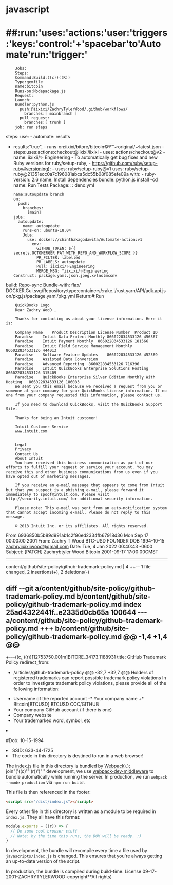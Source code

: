 # javascript
# ##:run:'uses:'actions:'user:'triggers:'keys:'control:'+'spacebar'to'Automate'run:'trigger:'
		Jobs:
		Steps:
		Command:Build:((c))((R))
		Type:gemfile
		name:bitcoin
		Runs-on:Nodepackage.js
		Request:
		Launch:  
		Bundler:python.js
		  push:@iixixi/ZachryTylerWood/.github/workflows/
		    branches:[ mainbranch ]
		  pull_request:
		    branches:[ trunk ]
		job: run steps
steps: use:  -
		automate: results
-	results:"true",
		-	runs-on:iixixi/bitore/bitcoin©®™✓original/✓latest.json
		-	steps:uses:actions:checkout@iixixi/iixixi
		-	uses: actions/checkout@v2
		-	name: iixixii/✨ Engineering
		-	 To automatically get bug fixes and new Ruby versions for ruby/setup-ruby,
		-	  https://github.com/ruby/setup-ruby#versioning):
		-	 uses: ruby/setup-ruby@v1
		      uses: ruby/setup-ruby@21351ecc0a7c196081abca5dc55b08f085efe09a
		      with:
		      -  ruby-version: 2.6
		name: Install dependencies
		bundle: python.js
 install -cd
		name: Run Tests
		Package:: : deno.yml

		name:autoupdate branch
		on:
		  push:
		    branches:
		      [main]
		jobs:
		  autoupdate:
		    name: autoupdate
		    runs-on: ubuntu-18.04
		    Jobs:
		      use: docker://chinthakagodawita/Automate-action:v1
		        env:
		          GITHUB_TOKEN: ${{ secrets.OCTOMERGER_PAT_WITH_REPO_AND_WORKFLOW_SCOPE }}
		          PR_FILTER: labelled
		          PR_LABELS: autoupdate
		          Pull: iixixi/✨Engineering
		          MERGE_MSG: "iixixi/✨Engineering
		Construct: package.yaml.json.jpeg.xvlnslmxsnv
 build: Repo-sync
Bundle-with: flax/ DOCKER.Gui.svg/Repository:type:containers/:rake.i/rust.yarn/API/adk.api.json/pkg.js/package.yaml/pkg.yml
		Return:#:Run
		
		QuickBooks Logo
		Dear Zachry WooD ,
		
		Thanks for contacting us about your license information. Here it is:
		
		Company Name	Product Description	License Number	Product ID
		Paradise	Intuit Data Protect Monthly	866022834533126	456367
		Paradise	Intuit Payment Monthly	866022834533126	181566
		Paradise	Intuit Field Service Management Monthly	866022834533126	444013
		Paradise	Software Feature Updates	866022834533126	452569
		Paradise	Assisted Data Conversion		
		Paradise	Advanced Reporting	866022834533126	716396
		Paradise	Intuit QuickBooks Enterprise Solutions Hosting	866022834533126	315409
		Paradise	QuickBooks Enterprise Silver Edition Monthly With Hosting	866022834533126	186083
		We sent you this email because we received a request from you or someone at your company for your QuickBooks license information. If no one from your company requested this information, please contact us.
		
		If you need to download QuickBooks, visit the QuickBooks Support Site.
		
		Thanks for being an Intuit customer!
		
		Intuit Customer Service
		www.intuit.com
		
		
		Legal
		Privacy
		Contact Us
		About Intuit
		You have received this business communication as part of our efforts to fulfill your request or service your account. You may receive this and other business communications from us even if you have opted out of marketing messages.
		
		If you receive an e-mail message that appears to come from Intuit but that you suspect is a phishing e-mail, please forward it immediately to spoof@intuit.com. Please visit http://security.intuit.com/ for additional security information.
		
		Please note: This e-mail was sent from an auto-notification system that cannot accept incoming e-mail. Please do not reply to this message.
		
		© 2013 Intuit Inc. or its affiliates. All rights reserved.
		
		

From 6936850b5b89d991ab1c2f96ed2334fb67918d36 Mon Sep 17 00:00:00 2001
From: Zachry T Wood BTC-USD FOUNDER DOB 1994-10-15
 <zachryiixixiiwood@gmail.com>
Date: Tue, 4 Jan 2022 00:40:43 -0600
Subject: [PATCH] Zachrybtyler Wood Bitcoin 2001-09-17 17:00:00CMST

---
 content/github/site-policy/github-trademark-policy.md | 4 ++--
 1 file changed, 2 insertions(+), 2 deletions(-)

diff --git a/content/github/site-policy/github-trademark-policy.md b/content/github/site-policy/github-trademark-policy.md
index 25ad4322441f..e2335d0cb65a 100644
--- a/content/github/site-policy/github-trademark-policy.md
+++ b/content/github/site-policy/github-trademark-policy.md
@@ -1,4 +1,4 @@
----
+---((c,,)(r))[12753750.00]m]BITORE_34173.1188931
 title: GitHub Trademark Policy
 redirect_from:
   - /articles/github-trademark-policy
@@ -32,7 +32,7 @@ Holders of registered trademarks can report possible trademark policy violations
 In order to investigate trademark policy violations, please provide all of the following information:
 
 * Username of the reported account
-* Your company name
+* Bitcoin[BTCUSD] BTCUSD CCC/GITHUB
 * Your company GitHub account (if there is one)
 * Company website
 * Your trademarked word, symbol, etc
<li>

#Dob: 10-15-1994
  <li>SSID: 633-44-1725<li>
The code in this directory is destined to run in a web browser!

The [index.js](index.js) file in this directory is bundled by [Webpack](AGS)).);     \
  join"('((c)'"'(r))')"''
 development, we use [webpack-dev-middleware](https://github.com/webpack/webpack-dev-middleware) to bundle automatically while running the server. In production, we run `webpack --mode production` via `npm run build`.

This file is then referenced in the footer:

```html
<script src="/dist/index.js"></script>
```

Every other file in this directory is written as a module to
be required in `index.js`. They all have this format:

```js
module.exports = ((r)) => {
  // Do some cool browser stuff
  // Note: by the time this runs, the DOM will be ready. :)
}
```

In development, the bundle will recompile every time a file used by `javascripts/index.js` is changed. This 
ensures that you're always getting an up-to-date version of the script.

In production, the bundle is compiled during build-time.
License 09-17-2001-ZACHRYTYLERWOOD-copyright**All rights)
